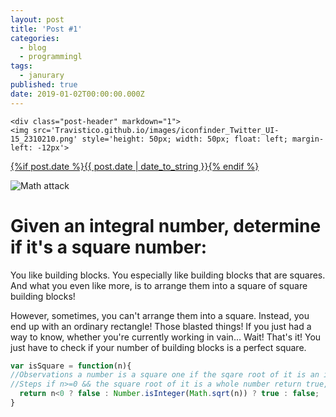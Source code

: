```yaml
---
layout: post
title: 'Post #1'
categories:
  - blog
  - programmingl
tags:
  - janurary
published: true
date: 2019-01-02T00:00:00.000Z
---
```

    <div class="post-header" markdown="1">
    <img src='Travistico.github.io/images/iconfinder_Twitter_UI-15_2310210.png' style='height: 50px; width: 50px; float: left; margin-left: -12px'>
<a class='date-link' href="{{ site.baseurl }}{{ post.url }}">{%if post.date %}{{ post.date | date_to_string }}{% endif %}</a>
    </div>

<div class="post-img" markdown="1">

![Math attack](https://amp.businessinsider.com/images/56e83e93dd08955e538b45b5-750-563.jpg)
</div>

# Given an integral number, determine if it's a square number:


You like building blocks. You especially like building blocks that are squares. And what you even like more, is to arrange them into a square of square building blocks!

However, sometimes, you can't arrange them into a square. Instead, you end up with an ordinary rectangle! Those blasted things! If you just had a way to know, whether you're currently working in vain… Wait! That's it! You just have to check if your number of building blocks is a perfect square.

```javascript
var isSquare = function(n){
//Observations a number is a square one if the sqare root of it is an integer.
//Steps if n>=0 && the square root of it is a whole number return true, else false.
  return n<0 ? false : Number.isInteger(Math.sqrt(n)) ? true : false;
}
```
